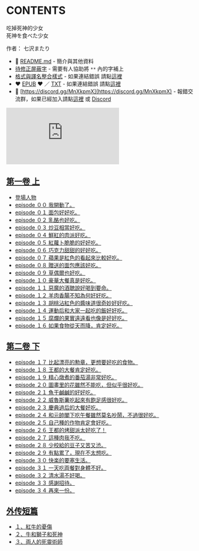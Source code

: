 # CONTENTS

吃掉死神的少女  
死神を食べた少女  

作者： 七沢またり  



- :closed_book: [README.md](README.md) - 簡介與其他資料
- [待修正屏蔽字](%E5%BE%85%E4%BF%AE%E6%AD%A3%E5%B1%8F%E8%94%BD%E5%AD%97.md) - 需要有人協助將 `**` 內的字補上
- [格式與譯名整合樣式](https://github.com/bluelovers/node-novel/blob/master/lib/locales/%E5%90%83%E6%8E%89%E6%AD%BB%E7%A5%9E%E7%9A%84%E5%B0%91%E5%A5%B3.ts) - 如果連結錯誤 請點[這裡](https://github.com/bluelovers/node-novel/blob/master/lib/locales/)
-  :heart: [EPUB](https://gitlab.com/demonovel/epub-txt/blob/master/dmzj/%E5%90%83%E6%8E%89%E6%AD%BB%E7%A5%9E%E7%9A%84%E5%B0%91%E5%A5%B3.epub) :heart:  ／ [TXT](https://gitlab.com/demonovel/epub-txt/blob/master/dmzj/out/%E5%90%83%E6%8E%89%E6%AD%BB%E7%A5%9E%E7%9A%84%E5%B0%91%E5%A5%B3.out.txt) - 如果連結錯誤 請點[這裡](https://gitlab.com/demonovel/epub-txt/blob/master/dmzj/)
- :mega: [https://discord.gg/MnXkpmX](https://discord.gg/MnXkpmX) - 報錯交流群，如果已經加入請點[這裡](https://discordapp.com/channels/467794087769014273/467794088285175809) 或 [Discord](https://discordapp.com/channels/@me)


![導航目錄](https://chart.apis.google.com/chart?cht=qr&chs=150x150&chl=https://gitlab.com/novel-group/txt-source/blob/master/dmzj_out/吃掉死神的少女/導航目錄.md "導航目錄")




## [第一卷 上](00000_%E7%AC%AC%E4%B8%80%E5%8D%B7%20%E4%B8%8A)

- [登場人物](00000_%E7%AC%AC%E4%B8%80%E5%8D%B7%20%E4%B8%8A/00010_%E7%99%BB%E5%A0%B4%E4%BA%BA%E7%89%A9.txt)
- [episode ００ 我開動了。](00000_%E7%AC%AC%E4%B8%80%E5%8D%B7%20%E4%B8%8A/00020_episode%20%EF%BC%90%EF%BC%90%20%E6%88%91%E9%96%8B%E5%8B%95%E4%BA%86%E3%80%82.txt)
- [episode ０１ 面包好好吃。](00000_%E7%AC%AC%E4%B8%80%E5%8D%B7%20%E4%B8%8A/00030_episode%20%EF%BC%90%EF%BC%91%20%E9%9D%A2%E5%8C%85%E5%A5%BD%E5%A5%BD%E5%90%83%E3%80%82.txt)
- [episode ０２ 乳酪也好吃。](00000_%E7%AC%AC%E4%B8%80%E5%8D%B7%20%E4%B8%8A/00040_episode%20%EF%BC%90%EF%BC%92%20%E4%B9%B3%E9%85%AA%E4%B9%9F%E5%A5%BD%E5%90%83%E3%80%82.txt)
- [episode ０３ 炒豆相當好吃。](00000_%E7%AC%AC%E4%B8%80%E5%8D%B7%20%E4%B8%8A/00050_episode%20%EF%BC%90%EF%BC%93%20%E7%82%92%E8%B1%86%E7%9B%B8%E7%95%B6%E5%A5%BD%E5%90%83%E3%80%82.txt)
- [episode ０４ 鮮紅的肉派好吃。](00000_%E7%AC%AC%E4%B8%80%E5%8D%B7%20%E4%B8%8A/00060_episode%20%EF%BC%90%EF%BC%94%20%E9%AE%AE%E7%B4%85%E7%9A%84%E8%82%89%E6%B4%BE%E5%A5%BD%E5%90%83%E3%80%82.txt)
- [episode ０５ 紅蘿卜脆脆的好好吃。](00000_%E7%AC%AC%E4%B8%80%E5%8D%B7%20%E4%B8%8A/00070_episode%20%EF%BC%90%EF%BC%95%20%E7%B4%85%E8%98%BF%E5%8D%9C%E8%84%86%E8%84%86%E7%9A%84%E5%A5%BD%E5%A5%BD%E5%90%83%E3%80%82.txt)
- [episode ０６ 巧克力甜甜的好好吃。](00000_%E7%AC%AC%E4%B8%80%E5%8D%B7%20%E4%B8%8A/00080_episode%20%EF%BC%90%EF%BC%96%20%E5%B7%A7%E5%85%8B%E5%8A%9B%E7%94%9C%E7%94%9C%E7%9A%84%E5%A5%BD%E5%A5%BD%E5%90%83%E3%80%82.txt)
- [episode ０７ 蘋果是紅色的看起來比較好吃。](00000_%E7%AC%AC%E4%B8%80%E5%8D%B7%20%E4%B8%8A/00090_episode%20%EF%BC%90%EF%BC%97%20%E8%98%8B%E6%9E%9C%E6%98%AF%E7%B4%85%E8%89%B2%E7%9A%84%E7%9C%8B%E8%B5%B7%E4%BE%86%E6%AF%94%E8%BC%83%E5%A5%BD%E5%90%83%E3%80%82.txt)
- [episode ０８ 贈送的面包應該好吃。](00000_%E7%AC%AC%E4%B8%80%E5%8D%B7%20%E4%B8%8A/00100_episode%20%EF%BC%90%EF%BC%98%20%E8%B4%88%E9%80%81%E7%9A%84%E9%9D%A2%E5%8C%85%E6%87%89%E8%A9%B2%E5%A5%BD%E5%90%83%E3%80%82.txt)
- [episode ０９ 草偶爾也好吃。](00000_%E7%AC%AC%E4%B8%80%E5%8D%B7%20%E4%B8%8A/00110_episode%20%EF%BC%90%EF%BC%99%20%E8%8D%89%E5%81%B6%E7%88%BE%E4%B9%9F%E5%A5%BD%E5%90%83%E3%80%82.txt)
- [episode １０ 豪華大餐真是好吃。](00000_%E7%AC%AC%E4%B8%80%E5%8D%B7%20%E4%B8%8A/00120_episode%20%EF%BC%91%EF%BC%90%20%E8%B1%AA%E8%8F%AF%E5%A4%A7%E9%A4%90%E7%9C%9F%E6%98%AF%E5%A5%BD%E5%90%83%E3%80%82.txt)
- [episode １１ 惡魔的酒聴說好喝到要命。](00000_%E7%AC%AC%E4%B8%80%E5%8D%B7%20%E4%B8%8A/00130_episode%20%EF%BC%91%EF%BC%91%20%E6%83%A1%E9%AD%94%E7%9A%84%E9%85%92%E8%81%B4%E8%AA%AA%E5%A5%BD%E5%96%9D%E5%88%B0%E8%A6%81%E5%91%BD%E3%80%82.txt)
- [episode １２ 羊肉香腸不知為何好好吃。](00000_%E7%AC%AC%E4%B8%80%E5%8D%B7%20%E4%B8%8A/00140_episode%20%EF%BC%91%EF%BC%92%20%E7%BE%8A%E8%82%89%E9%A6%99%E8%85%B8%E4%B8%8D%E7%9F%A5%E7%82%BA%E4%BD%95%E5%A5%BD%E5%A5%BD%E5%90%83%E3%80%82.txt)
- [episode １３ 胡桃沾紅色的醬味道很奇妙好好吃。](00000_%E7%AC%AC%E4%B8%80%E5%8D%B7%20%E4%B8%8A/00150_episode%20%EF%BC%91%EF%BC%93%20%E8%83%A1%E6%A1%83%E6%B2%BE%E7%B4%85%E8%89%B2%E7%9A%84%E9%86%AC%E5%91%B3%E9%81%93%E5%BE%88%E5%A5%87%E5%A6%99%E5%A5%BD%E5%A5%BD%E5%90%83%E3%80%82.txt)
- [episode １４ 運動后和大家一起吃的飯好好吃。](00000_%E7%AC%AC%E4%B8%80%E5%8D%B7%20%E4%B8%8A/00160_episode%20%EF%BC%91%EF%BC%94%20%E9%81%8B%E5%8B%95%E5%90%8E%E5%92%8C%E5%A4%A7%E5%AE%B6%E4%B8%80%E8%B5%B7%E5%90%83%E7%9A%84%E9%A3%AF%E5%A5%BD%E5%A5%BD%E5%90%83%E3%80%82.txt)
- [episode １５ 腐爛的果實遠遠看也像是好好吃。](00000_%E7%AC%AC%E4%B8%80%E5%8D%B7%20%E4%B8%8A/00170_episode%20%EF%BC%91%EF%BC%95%20%E8%85%90%E7%88%9B%E7%9A%84%E6%9E%9C%E5%AF%A6%E9%81%A0%E9%81%A0%E7%9C%8B%E4%B9%9F%E5%83%8F%E6%98%AF%E5%A5%BD%E5%A5%BD%E5%90%83%E3%80%82.txt)
- [episode １６ 如果食物從天而降，肯定好吃。](00000_%E7%AC%AC%E4%B8%80%E5%8D%B7%20%E4%B8%8A/00180_episode%20%EF%BC%91%EF%BC%96%20%E5%A6%82%E6%9E%9C%E9%A3%9F%E7%89%A9%E5%BE%9E%E5%A4%A9%E8%80%8C%E9%99%8D%EF%BC%8C%E8%82%AF%E5%AE%9A%E5%A5%BD%E5%90%83%E3%80%82.txt)


## [第二卷 下](00010_%E7%AC%AC%E4%BA%8C%E5%8D%B7%20%E4%B8%8B)

- [episode １７ 比起漂亮的勲章，更想要好吃的食物。](00010_%E7%AC%AC%E4%BA%8C%E5%8D%B7%20%E4%B8%8B/episode%20%EF%BC%91%EF%BC%97%20%E6%AF%94%E8%B5%B7%E6%BC%82%E4%BA%AE%E7%9A%84%E5%8B%B2%E7%AB%A0%EF%BC%8C%E6%9B%B4%E6%83%B3%E8%A6%81%E5%A5%BD%E5%90%83%E7%9A%84%E9%A3%9F%E7%89%A9%E3%80%82.txt)
- [episode １８ 王都的大餐肯定好吃。](00010_%E7%AC%AC%E4%BA%8C%E5%8D%B7%20%E4%B8%8B/episode%20%EF%BC%91%EF%BC%98%20%E7%8E%8B%E9%83%BD%E7%9A%84%E5%A4%A7%E9%A4%90%E8%82%AF%E5%AE%9A%E5%A5%BD%E5%90%83%E3%80%82.txt)
- [episode １９ 精心燉煮的番茄湯非常好吃。](00010_%E7%AC%AC%E4%BA%8C%E5%8D%B7%20%E4%B8%8B/episode%20%EF%BC%91%EF%BC%99%20%E7%B2%BE%E5%BF%83%E7%87%89%E7%85%AE%E7%9A%84%E7%95%AA%E8%8C%84%E6%B9%AF%E9%9D%9E%E5%B8%B8%E5%A5%BD%E5%90%83%E3%80%82.txt)
- [episode ２０ 圖畫里的花雖然不能吃，但似乎很好吃。](00010_%E7%AC%AC%E4%BA%8C%E5%8D%B7%20%E4%B8%8B/episode%20%EF%BC%92%EF%BC%90%20%E5%9C%96%E7%95%AB%E9%87%8C%E7%9A%84%E8%8A%B1%E9%9B%96%E7%84%B6%E4%B8%8D%E8%83%BD%E5%90%83%EF%BC%8C%E4%BD%86%E4%BC%BC%E4%B9%8E%E5%BE%88%E5%A5%BD%E5%90%83%E3%80%82.txt)
- [episode ２１ 魚干鹹鹹的好好吃。](00010_%E7%AC%AC%E4%BA%8C%E5%8D%B7%20%E4%B8%8B/episode%20%EF%BC%92%EF%BC%91%20%E9%AD%9A%E5%B9%B2%E9%B9%B9%E9%B9%B9%E7%9A%84%E5%A5%BD%E5%A5%BD%E5%90%83%E3%80%82.txt)
- [episode ２２ 威魯斯薯吃起來有飽足感很好吃。](00010_%E7%AC%AC%E4%BA%8C%E5%8D%B7%20%E4%B8%8B/episode%20%EF%BC%92%EF%BC%92%20%E5%A8%81%E9%AD%AF%E6%96%AF%E8%96%AF%E5%90%83%E8%B5%B7%E4%BE%86%E6%9C%89%E9%A3%BD%E8%B6%B3%E6%84%9F%E5%BE%88%E5%A5%BD%E5%90%83%E3%80%82.txt)
- [episode ２３ 慶典過后的大餐好吃。](00010_%E7%AC%AC%E4%BA%8C%E5%8D%B7%20%E4%B8%8B/episode%20%EF%BC%92%EF%BC%93%20%E6%85%B6%E5%85%B8%E9%81%8E%E5%90%8E%E7%9A%84%E5%A4%A7%E9%A4%90%E5%A5%BD%E5%90%83%E3%80%82.txt)
- [episode ２４ 和元帥閣下吃午餐雖然莫名吵鬧，不過很好吃。](00010_%E7%AC%AC%E4%BA%8C%E5%8D%B7%20%E4%B8%8B/episode%20%EF%BC%92%EF%BC%94%20%E5%92%8C%E5%85%83%E5%B8%A5%E9%96%A3%E4%B8%8B%E5%90%83%E5%8D%88%E9%A4%90%E9%9B%96%E7%84%B6%E8%8E%AB%E5%90%8D%E5%90%B5%E9%AC%A7%EF%BC%8C%E4%B8%8D%E9%81%8E%E5%BE%88%E5%A5%BD%E5%90%83%E3%80%82.txt)
- [episode ２５ 自己種的作物肯定會好吃。](00010_%E7%AC%AC%E4%BA%8C%E5%8D%B7%20%E4%B8%8B/episode%20%EF%BC%92%EF%BC%95%20%E8%87%AA%E5%B7%B1%E7%A8%AE%E7%9A%84%E4%BD%9C%E7%89%A9%E8%82%AF%E5%AE%9A%E6%9C%83%E5%A5%BD%E5%90%83%E3%80%82.txt)
- [episode ２６ 王都的烤甜派太好吃了！](00010_%E7%AC%AC%E4%BA%8C%E5%8D%B7%20%E4%B8%8B/episode%20%EF%BC%92%EF%BC%96%20%E7%8E%8B%E9%83%BD%E7%9A%84%E7%83%A4%E7%94%9C%E6%B4%BE%E5%A4%AA%E5%A5%BD%E5%90%83%E4%BA%86%EF%BC%81.txt)
- [episode ２７ 這種肉我不吃。](00010_%E7%AC%AC%E4%BA%8C%E5%8D%B7%20%E4%B8%8B/episode%20%EF%BC%92%EF%BC%97%20%E9%80%99%E7%A8%AE%E8%82%89%E6%88%91%E4%B8%8D%E5%90%83%E3%80%82.txt)
- [episode ２８ 少校給的豆子又苦又渋。](00010_%E7%AC%AC%E4%BA%8C%E5%8D%B7%20%E4%B8%8B/episode%20%EF%BC%92%EF%BC%98%20%E5%B0%91%E6%A0%A1%E7%B5%A6%E7%9A%84%E8%B1%86%E5%AD%90%E5%8F%88%E8%8B%A6%E5%8F%88%E6%B8%8B%E3%80%82.txt)
- [episode ２９ 有點累了，現在不太想吃。](00010_%E7%AC%AC%E4%BA%8C%E5%8D%B7%20%E4%B8%8B/episode%20%EF%BC%92%EF%BC%99%20%E6%9C%89%E9%BB%9E%E7%B4%AF%E4%BA%86%EF%BC%8C%E7%8F%BE%E5%9C%A8%E4%B8%8D%E5%A4%AA%E6%83%B3%E5%90%83%E3%80%82.txt)
- [episode ３０ 快楽的要塞生活。](00010_%E7%AC%AC%E4%BA%8C%E5%8D%B7%20%E4%B8%8B/episode%20%EF%BC%93%EF%BC%90%20%E5%BF%AB%E6%A5%BD%E7%9A%84%E8%A6%81%E5%A1%9E%E7%94%9F%E6%B4%BB%E3%80%82.txt)
- [episode ３１ 一天吃両餐對身體不好。](00010_%E7%AC%AC%E4%BA%8C%E5%8D%B7%20%E4%B8%8B/episode%20%EF%BC%93%EF%BC%91%20%E4%B8%80%E5%A4%A9%E5%90%83%E4%B8%A1%E9%A4%90%E5%B0%8D%E8%BA%AB%E9%AB%94%E4%B8%8D%E5%A5%BD%E3%80%82.txt)
- [episode ３２ 清水湯不好喝。](00010_%E7%AC%AC%E4%BA%8C%E5%8D%B7%20%E4%B8%8B/episode%20%EF%BC%93%EF%BC%92%20%E6%B8%85%E6%B0%B4%E6%B9%AF%E4%B8%8D%E5%A5%BD%E5%96%9D%E3%80%82.txt)
- [episode ３３ 感謝招待。](00010_%E7%AC%AC%E4%BA%8C%E5%8D%B7%20%E4%B8%8B/episode%20%EF%BC%93%EF%BC%93%20%E6%84%9F%E8%AC%9D%E6%8B%9B%E5%BE%85%E3%80%82.txt)
- [episode ３４ 再來一份。](00010_%E7%AC%AC%E4%BA%8C%E5%8D%B7%20%E4%B8%8B/episode%20%EF%BC%93%EF%BC%94%20%E5%86%8D%E4%BE%86%E4%B8%80%E4%BB%BD%E3%80%82.txt)


## [外传短篇](00020_%E5%A4%96%E4%BC%A0%E7%9F%AD%E7%AF%87)

- [１、紅牛的憂傷](00020_%E5%A4%96%E4%BC%A0%E7%9F%AD%E7%AF%87/%EF%BC%91%E3%80%81%E7%B4%85%E7%89%9B%E7%9A%84%E6%86%82%E5%82%B7.txt)
- [２、牛和獅子和死神](00020_%E5%A4%96%E4%BC%A0%E7%9F%AD%E7%AF%87/%EF%BC%92%E3%80%81%E7%89%9B%E5%92%8C%E7%8D%85%E5%AD%90%E5%92%8C%E6%AD%BB%E7%A5%9E.txt)
- [３、両人的死靈術師](00020_%E5%A4%96%E4%BC%A0%E7%9F%AD%E7%AF%87/%EF%BC%93%E3%80%81%E4%B8%A1%E4%BA%BA%E7%9A%84%E6%AD%BB%E9%9D%88%E8%A1%93%E5%B8%AB.txt)

